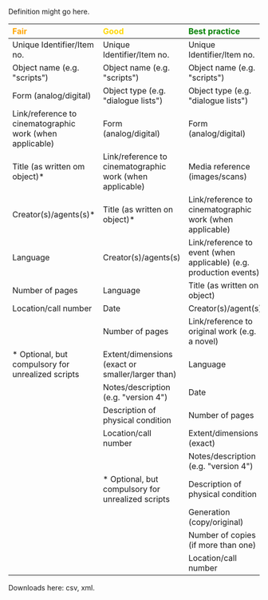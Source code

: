 
Definition might go here.

| <span style="color:orange"><b>Fair</b></span>                                            | <span style="color:gold"><b>Good</b></span>                                              | <span style="color:green"><b> Best practice</b></span>                                                          |
|:------------------------------------------------|:-------------------------------------------------|:-----------------------------------------------------------------------|
| Unique Identifier/Item no.                               | Unique Identifier/Item no.                               | Unique Identifier/Item no.                                         |
| Object name (e.g. "scripts")                             | Object name (e.g. "scripts")                             | Object name (e.g. "scripts")                                       |
| Form (analog/digital)                                    | Object type (e.g. "dialogue lists")                      | Object type (e.g. "dialogue lists")                                |
| Link/reference to cinematographic work (when applicable) | Form (analog/digital)                                    | Form (analog/digital)                                              |
| Title (as written om object)*                            | Link/reference to cinematographic work (when applicable) | Media reference (images/scans)                                     |
| Creator(s)/agents(s)*                                    | Title (as written on object)*                            | Link/reference to cinematographic work (when applicable)           |
| Language                                                 | Creator(s)/agents(s)                                     | Link/reference to event (when applicable) (e.g. production events) |
| Number of pages                                          | Language                                                 | Title (as written on object)                                       |
| Location/call number                                     | Date                                                     | Creator(s)/agent(s)                                                |
|                                                          | Number of pages                                          | Link/reference to original work (e.g. a novel)                     |
| * Optional, but compulsory for unrealized scripts        | Extent/dimensions (exact or smaller/larger than)         | Language                                                           |
|                                                          | Notes/description (e.g. "version 4")                     | Date                                                               |
|                                                          | Description of physical condition                        | Number of pages                                                    |
|                                                          | Location/call number                                     | Extent/dimensions (exact)                                          |
|                                                          |                                                          | Notes/description (e.g. "version 4")                               |
|                                                          | * Optional, but compulsory for unrealized scripts        | Description of physical condition                                  |
|                                                          |                                                          | Generation (copy/original)                                         |
|                                                          |                                                          | Number of copies (if more than one)                                |
|                                                          |                                                          | Location/call number                                               |





Downloads here: csv, xml.
